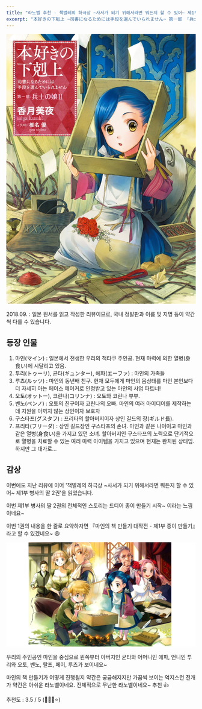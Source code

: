 ```yaml
---
title: "라노벨 추천 - 책벌레의 하극상 ~사서가 되기 위해서라면 뭐든지 할 수 있어~ 제1부 병사의 딸 2권 리뷰"
excerpt: "本好きの下剋上 ~司書になるためには手段を選んでいられません~ 第一部 「兵士の娘Ⅱ」"
---
```


![책벌레1-2](/assets/images/creation/honzuki_01_02/honzuki_01.jpg)

2018.09.
: 일본 원서를 읽고 작성한 리뷰이므로, 국내 정발판과 이름 및 지명 등이 약간씩 다를 수 있습니다.

## 등장 인물

1. 마인(マイン) : 일본에서 전생한 우리의 책타쿠 주인공. 현재 마력에 의한 열병(身食い)에 시달리고 있음.
2. 투리(トゥーリ), 균타(ギュンター), 에파(エーファ) : 마인의 가족들
3. 루츠(ルッツ) : 마인의 동년배 친구. 현재 모두에게 마인의 몸상태를 마인 본인보다 더 자세히 아는 페이스 메이커로 인정받고 있는 마인의 사업 파트너!
4. 오토(オットー), 코린나(コリンナ) : 오토와 코린나 부부.
5. 벤노(ベンノ) : 오토의 친구이자 코린나의 오빠. 마인의 여러 아이디어를 제작하는데 지원을 아끼지 않는 상인이자 보호자
6. 구스타프(グスタフ) : 프리타의 할아버지이자 상인 길드의 장(ギルド長).
7. 프리타(フリーダ) : 상인 길드장인 구스타프의 손녀. 마인과 같은 나이이고 마인과 같은 열병(身食い)을 가지고 있던 소녀. 할아버지인 구스타프의 노력으로 단기적으로 열병을 치료할 수 있는 여러 마력 아이템을 가지고 있으며 현재는 완치된 상태임. 하지만 그 대가로...

## 감상

이번에도 지난 리뷰에 이어 '책벌레의 하극상 ~사서가 되기 위해서라면 뭐든지 할 수 있어~ 제1부 병사의 딸 2권'을 읽었습니다.

이번 제1부 병사의 딸 2권의 전체적인 스토리는 드디어 종이 만들기 시작~ 이라는 느낌이네요~ 







이번 1권의 내용을 한 줄로 요약하자면 『마인의 책 만들기 대작전 - 제1부 종이 만들기』라고 할 수 있겠네요~ :laughing:

![책벌레1-2](/assets/images/creation/honzuki_01_02/honzuki_02.jpg)

우리의 주인공인 마인을 중심으로 왼쪽부터 아버지인 균타와 어머니인 에파, 언니인 투리와 오토, 벤노, 랄프, 페이, 루츠가 보이네요~




마인의 책 만들기가 어떻게 진행될지 약간은 궁금해지지만 가끔씩 보이는 억지스런 전개가 약간은 아쉬운 라노벨이네요. 전체적으로 무난한 라노벨이네요~ 추천 :thumbsup:

추천도 : 3.5 / 5 (:star2::star2::star2::star:)
